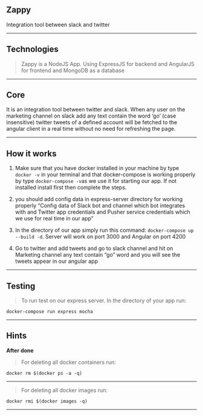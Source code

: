## Zappy
Integration tool between slack and twitter

----
## Technologies
>Zappy is a NodeJS App. Using ExpressJS for backend and AngularJS for frontend and MongoDB as a database

----
## Core
It is an integration tool between twitter and slack. When any user on the marketing channel on slack add any text contain the word ‘go’ (case insensitive) twitter tweets of a defined account will be fetched to the angular client in a real time without no need for refreshing the page.

----

## How it works
1. Make sure that you have docker installed in your machine by type ``` docker -v``` in your terminal and that docker-compose is working properly by type ```docker-compose -v```as we use it for starting our app. If not installed install first then complete the steps.

2. you should add config data in express-server directory for working properly “Config data of Slack bot and channel which bot integrates with and Twitter app credentials and Pusher service credentials which we use for real time in our app”

3. In the directory of our app simply run this command: ```docker-compose up --build -d```. Server will work on port 3000 and Angular on port 4200

4. Go to twitter and add tweets and go to slack channel and hit on Marketing channel any text contain “go” word and you will see the tweets appear in our angular app

----

## Testing
>To run test on our express server. In the directory of your app run:

    docker-compose run express mocha

----

## Hints
**After done**

>For deleting all docker containers run:

    docker rm $(docker ps -a -q)

----

>For deleting all docker images run:

    docker rmi $(docker images -q)

----
